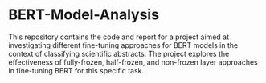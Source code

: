# BERT-Model-Analysis
This repository contains the code and report for a project aimed at investigating different fine-tuning approaches for BERT models in the context of classifying scientific abstracts. The project explores the effectiveness of fully-frozen, half-frozen, and non-frozen layer approaches in fine-tuning BERT for this specific task.
